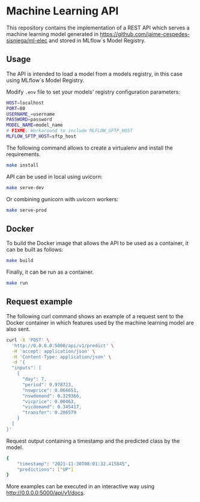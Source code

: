 # Machine Learning API
This repository contains the implementation of a REST API which serves a machine learning model generated in https://github.com/jaime-cespedes-sisniega/ml-elec and stored in MLflow´s Model Registry.

## Usage
The API is intended to load a model from a models registry, in this case using MLflow´s Model Registry.

Modify `.env` file to set your models' registry configuration parameters:
```bash
HOST=localhost
PORT=80
USERNAME_=username
PASSWORD=password
MODEL_NAME=model_name
# FIXME: Workaround to include MLFLOW_SFTP_HOST
MLFLOW_SFTP_HOST=sftp_host
```

The following command allows to create a virtualenv and install the requirements.
```bash
make install
```

API can be used in local using uvicorn:
```bash
make serve-dev
```

Or combining gunicorn with uvicorn workers:
```bash
make serve-prod
```

## Docker

To build the Docker image that allows the API to be used as a container, it can be built as follows:
```bash
make build
```
Finally, it can be run as a container.
```bash
make run
```

## Request example
The following curl command shows an example of a request sent to the Docker container in which features used by the machine learning model are also sent.

```bash
curl -X 'POST' \
  'http://0.0.0.0:5000/api/v1/predict' \
  -H 'accept: application/json' \
  -H 'Content-Type: application/json' \
  -d '{
  "inputs": [
    {
      "day": 7,
      "period": 0.978723,
      "nswprice": 0.066651,
      "nswdemand": 0.329366,
      "vicprice": 0.00463,
      "vicdemand": 0.345417,
      "transfer": 0.206579
    }
  ]
}'
```
Request output containing a timestamp and the predicted class by the model.
```bash
{
    "timestamp": "2021-11-30T08:01:32.415845",
    "predictions": ["UP"]
}
```

More examples can be executed in an interactive way using http://0.0.0.0:5000/api/v1/docs.

